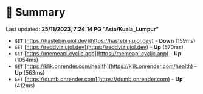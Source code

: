 # 📖 Summary
Last updated: **25/11/2023, 7:24:14 PG "Asia/Kuala_Lumpur"**

- `GET` [https://hastebin.ujol.dev](https://hastebin.ujol.dev) - **Down** (159ms)
- `GET` [https://reddviz.ujol.dev](https://reddviz.ujol.dev) - **Up** (570ms)
- `GET` [https://memeapi.cyclic.app](https://memeapi.cyclic.app) - **Up** (1054ms)
- `GET` [https://klik.onrender.com/health](https://klik.onrender.com/health) - **Up** (563ms)
- `GET` [https://dumb.onrender.com](https://dumb.onrender.com) - **Up** (412ms)
